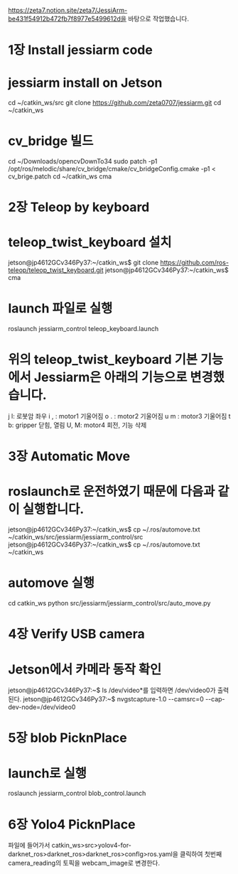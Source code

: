 https://zeta7.notion.site/zeta7/JessiArm-be431f54912b472fb7f8977e5499612d을 바탕으로 작업했습니다.
# 1장 Install jessiarm code
# jessiarm install on Jetson
cd ~/catkin_ws/src
git clone https://github.com/zeta0707/jessiarm.git
cd ~/catkin_ws
# cv_bridge 빌드
cd ~/Downloads/opencvDownTo34
sudo patch -p1 /opt/ros/melodic/share/cv_bridge/cmake/cv_bridgeConfig.cmake -p1 < cv_brige.patch
cd ~/catkin_ws
cma
# 2장 Teleop by keyboard
# teleop_twist_keyboard 설치
jetson@jp4612GCv346Py37:~/catkin_ws$ git clone https://github.com/ros-teleop/teleop_twist_keyboard.git
jetson@jp4612GCv346Py37:~/catkin_ws$ cma
# launch 파일로 실행
roslaunch jessiarm_control teleop_keyboard.launch
# 위의 teleop_twist_keyboard 기본 기능에서 Jessiarm은 아래의 기능으로 변경했습니다.
j l: 로봇암 좌우
i , : motor1 기울어짐
o . : motor2 기울어짐
u m : motor3 기울어짐
t b: gripper 닫힘, 열림 
U, M: motor4 회전, 기능 삭제
# 3장 Automatic Move
# roslaunch로 운전하였기 때문에 다음과 같이 실행합니다.
jetson@jp4612GCv346Py37:~/catkin_ws$ cp ~/.ros/automove.txt ~/catkin_ws/src/jessiarm/jessiarm_control/src
jetson@jp4612GCv346Py37:~/catkin_ws$ cp ~/.ros/automove.txt ~/catkin_ws
# automove 실행
cd catkin_ws
python src/jessiarm/jessiarm_control/src/auto_move.py
# 4장 Verify USB camera
# Jetson에서 카메라 동작 확인
jetson@jp4612GCv346Py37:~$ ls /dev/video*를 입력하면
/dev/video0가 출력된다.
jetson@jp4612GCv346Py37:~$ nvgstcapture-1.0 --camsrc=0 --cap-dev-node=/dev/video0
# 5장 blob PicknPlace
# launch로 실행
roslaunch jessiarm_control blob_control.launch
# 6장 Yolo4 PicknPlace
파일에 들어가서 catkin_ws>src>yolov4-for-darknet_ros>darknet_ros>darknet_ros>conflg>ros.yaml을 클릭하여 첫번째 camera_reading의 토픽을 webcam_image로 변경한다.
